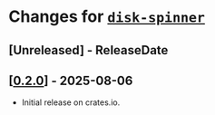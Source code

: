 # Changes for [`disk-spinner`](https://crates.io/crates/disk-spinner)

<!-- next-header -->

## [Unreleased] - ReleaseDate

## [[0.2.0](https://docs.rs/disk-spinner/0.2.0/disk-spinner/)] - 2025-08-06

- Initial release on crates.io.
